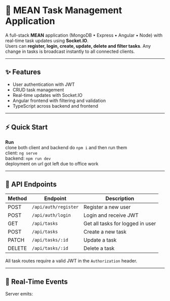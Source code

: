 # 📝 MEAN Task Management Application

A full-stack **MEAN** application (MongoDB • Express • Angular • Node) with
real-time task updates using **Socket.IO**.  
Users can **register, login, create, update, delete and filter tasks**.
Any change in tasks is broadcast instantly to all connected clients.

---

## ✨ Features
- User authentication with JWT
- CRUD task management
- Real-time updates with Socket.IO
- Angular frontend with filtering and validation
- TypeScript across backend and frontend

---

## ⚡ Quick Start

**Run**  
clone both client and backend do `npm i` and then run them  
client: `ng serve`  
backend: `npm run dev`  
deployment on url got left due to office work

---

## 🧪 API Endpoints
| Method | Endpoint | Description |
|------- |--------- |-------------|
| POST | `/api/auth/register` | Register a new user |
| POST | `/api/auth/login`    | Login and receive JWT |
| GET  | `/api/tasks`         | Get all tasks for logged in user |
| POST | `/api/tasks`         | Create a new task |
| PATCH| `/api/tasks/:id`     | Update a task |
| DELETE| `/api/tasks/:id`    | Delete a task |

All task routes require a valid JWT in the `Authorization` header.

---

## 🔌 Real-Time Events
Server emits:

